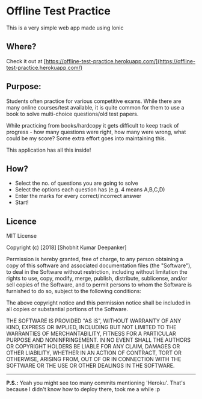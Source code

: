 # Offline Test Practice

This is a very simple web app made using Ionic

## Where?
Check it out at [https://offline-test-practice.herokuapp.com/](https://offline-test-practice.herokuapp.com/)

## Purpose:
Students often practice for various competitive exams. While there are many online courses/test available, it is quite common for them to use a book to solve multi-choice questions/old test papers.

While practicing from books/hardcopy it gets difficult to keep track of progress - how many questions were right, how many were wrong, what could be my score? Some extra effort goes into maintaining this.

This application has all this inside!

## How?
* Select the no. of questions you are going to solve
* Select the options each question has (e.g. 4 means A,B,C,D)
* Enter the marks for every correct/incorrect answer
* Start!

## Licence
MIT License

Copyright (c) [2018] [Shobhit Kumar Deepanker]

Permission is hereby granted, free of charge, to any person obtaining a copy
of this software and associated documentation files (the "Software"), to deal
in the Software without restriction, including without limitation the rights
to use, copy, modify, merge, publish, distribute, sublicense, and/or sell
copies of the Software, and to permit persons to whom the Software is
furnished to do so, subject to the following conditions:

The above copyright notice and this permission notice shall be included in all
copies or substantial portions of the Software.

THE SOFTWARE IS PROVIDED "AS IS", WITHOUT WARRANTY OF ANY KIND, EXPRESS OR
IMPLIED, INCLUDING BUT NOT LIMITED TO THE WARRANTIES OF MERCHANTABILITY,
FITNESS FOR A PARTICULAR PURPOSE AND NONINFRINGEMENT. IN NO EVENT SHALL THE
AUTHORS OR COPYRIGHT HOLDERS BE LIABLE FOR ANY CLAIM, DAMAGES OR OTHER
LIABILITY, WHETHER IN AN ACTION OF CONTRACT, TORT OR OTHERWISE, ARISING FROM,
OUT OF OR IN CONNECTION WITH THE SOFTWARE OR THE USE OR OTHER DEALINGS IN THE
SOFTWARE.

________________________

**P.S.:** Yeah you might see too many commits mentioning 'Heroku'. That's because I didn't know how to deploy there, took me a while :p
  